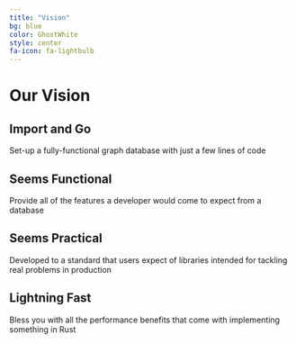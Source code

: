 ```yaml
---
title: "Vision"
bg: blue
color: GhostWhite
style: center
fa-icon: fa-lightbulb
---
```


# Our Vision

## **Import and Go**
Set-up a fully-functional graph database with just a few lines of code

## **Seems Functional**
Provide all of the features a developer would come to expect from a database

## **Seems Practical**
Developed to a standard that users expect of libraries intended for tackling real problems in production

## **Lightning Fast**
Bless you with all the performance benefits that come with implementing something in Rust
